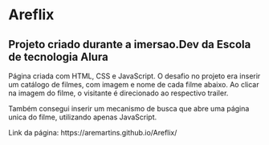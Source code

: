 <h1>Areflix</h1>
 
<h2>Projeto criado durante a imersao.Dev da Escola de tecnologia Alura</h2>
                  
<p>Página criada com HTML, CSS e JavaScript. O desafio no projeto era inserir um catálogo de filmes, com imagem e nome de cada filme abaixo. Ao clicar na imagem do filme, o visitante é direcionado ao respectivo trailer. </p>
<p>Também consegui inserir um mecanismo de busca que abre uma página unica do filme, utilizando apenas JavaScript. </p>
<p>Link da página: https://aremartins.github.io/Areflix/</p>

